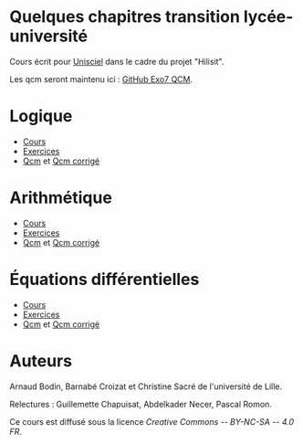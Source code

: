 

Quelques chapitres transition lycée-université
==============================================

Cours écrit pour [Unisciel](http://www.unisciel.fr/) dans le cadre du projet "Hilisit".

Les qcm seront maintenu ici : [GitHub Exo7 QCM](https://github.com/exo7math/qcm-exo7).

Logique
=======

* [Cours](logique/cours/cours-logique.pdf)
* [Exercices](logique/exercices/exercices-logique.pdf)
* [Qcm](logique/qcm/qcm-logique.pdf) et [Qcm corrigé](logique/qcm/qcm-logique-correc.pdf)


Arithmétique
============

* [Cours](arithmetique/cours/cours-arithmetique.pdf)
* [Exercices](arithmetique/exercices/exercices-arithmetique.pdf)
* [Qcm](arithmetique/qcm/qcm-arithmetique.pdf) et [Qcm corrigé](arithmetique/qcm/qcm-arithmetique-correc.pdf)


Équations différentielles
=========================

* [Cours](equadiff/cours/cours-equadiff.pdf)
* [Exercices](equadiff/exercices/exercices-equadiff.pdf)
* [Qcm](equadiff/qcm/qcm-equadiff.pdf) et [Qcm corrigé](equadiff/qcm/qcm-equadiff-correc.pdf)



Auteurs
=======

Arnaud Bodin, Barnabé Croizat et Christine Sacré de l'université de Lille.

Relectures : Guillemette Chapuisat, Abdelkader Necer, Pascal Romon.

Ce cours est diffusé sous la licence *Creative Commons -- BY-NC-SA -- 4.0 FR*.

